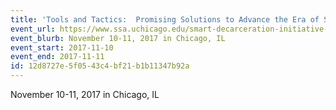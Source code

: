 ```yaml
---
title: 'Tools and Tactics:  Promising Solutions to Advance the Era of Smart Decarceration'
event_url: https://www.ssa.uchicago.edu/smart-decarceration-initiative-2nd-national-conference
event_blurb: November 10-11, 2017 in Chicago, IL
event_start: 2017-11-10
event_end: 2017-11-11
id: 12d8727e-5f05-43c4-bf21-b1b11347b92a
---
```

November 10-11, 2017 in Chicago, IL
